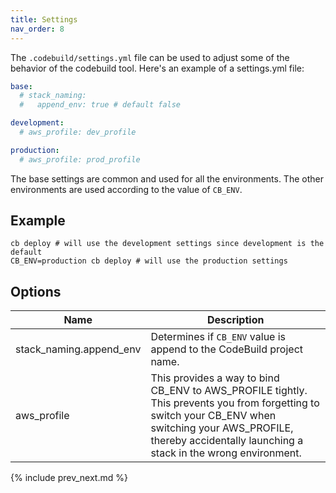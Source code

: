 ```yaml
---
title: Settings
nav_order: 8
---
```


The `.codebuild/settings.yml` file can be used to adjust some of the behavior of the codebuild tool.  Here's an example of a settings.yml file:

```yaml
base:
  # stack_naming:
  #   append_env: true # default false

development:
  # aws_profile: dev_profile

production:
  # aws_profile: prod_profile
```

The base settings are common and used for all the environments. The other environments are used according to the value of `CB_ENV`.

## Example

    cb deploy # will use the development settings since development is the default
    CB_ENV=production cb deploy # will use the production settings

## Options

Name | Description
--- | ---
stack_naming.append_env | Determines if `CB_ENV` value is append to the CodeBuild project name.
aws_profile | This provides a way to bind CB_ENV to AWS_PROFILE tightly. This prevents you from forgetting to switch your CB_ENV when switching your AWS_PROFILE, thereby accidentally launching a stack in the wrong environment.

{% include prev_next.md %}